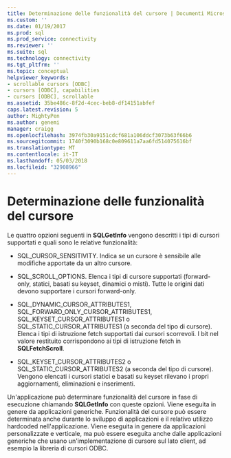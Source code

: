```yaml
---
title: Determinazione delle funzionalità del cursore | Documenti Microsoft
ms.custom: ''
ms.date: 01/19/2017
ms.prod: sql
ms.prod_service: connectivity
ms.reviewer: ''
ms.suite: sql
ms.technology: connectivity
ms.tgt_pltfrm: ''
ms.topic: conceptual
helpviewer_keywords:
- scrollable cursors [ODBC]
- cursors [ODBC], capabilities
- cursors [ODBC], scrollable
ms.assetid: 35be486c-8f2d-4cec-beb8-df14151abfef
caps.latest.revision: 5
author: MightyPen
ms.author: genemi
manager: craigg
ms.openlocfilehash: 3974fb30a9151cdcf681a106ddcf3073b63f66b6
ms.sourcegitcommit: 1740f3090b168c0e809611a7aa6fd514075616bf
ms.translationtype: MT
ms.contentlocale: it-IT
ms.lasthandoff: 05/03/2018
ms.locfileid: "32908966"
---
```

# <a name="determining-cursor-capabilities"></a>Determinazione delle funzionalità del cursore
Le quattro opzioni seguenti in **SQLGetInfo** vengono descritti i tipi di cursori supportati e quali sono le relative funzionalità:  
  
-   SQL_CURSOR_SENSITIVITY. Indica se un cursore è sensibile alle modifiche apportate da un altro cursore.  
  
-   SQL_SCROLL_OPTIONS. Elenca i tipi di cursore supportati (forward-only, statici, basati su keyset, dinamici o misti). Tutte le origini dati devono supportare i cursori forward-only.  
  
-   SQL_DYNAMIC_CURSOR_ATTRIBUTES1, SQL_FORWARD_ONLY_CURSOR_ATTRIBUTES1, SQL_KEYSET_CURSOR_ATTRIBUTES1 o SQL_STATIC_CURSOR_ATTRIBUTES1 (a seconda del tipo di cursore). Elenca i tipi di istruzione fetch supportati dai cursori scorrevoli. I bit nel valore restituito corrispondono ai tipi di istruzione fetch in **SQLFetchScroll**.  
  
-   SQL_KEYSET_CURSOR_ATTRIBUTES2 o SQL_STATIC_CURSOR_ATTRIBUTES2 (a seconda del tipo di cursore). Vengono elencati i cursori statici e basati su keyset rilevano i propri aggiornamenti, eliminazioni e inserimenti.  
  
 Un'applicazione può determinare funzionalità del cursore in fase di esecuzione chiamando **SQLGetInfo** con queste opzioni. Viene eseguita in genere da applicazioni generiche. Funzionalità del cursore può essere determinata anche durante lo sviluppo di applicazioni e il relativo utilizzo hardcoded nell'applicazione. Viene eseguita in genere da applicazioni personalizzate e verticale, ma può essere eseguita anche dalle applicazioni generiche che usano un'implementazione di cursore sul lato client, ad esempio la libreria di cursori ODBC.
